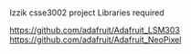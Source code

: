 #
Izzik
csse3002 project
Libraries required

https://github.com/adafruit/Adafruit_LSM303
https://github.com/adafruit/Adafruit_NeoPixel

